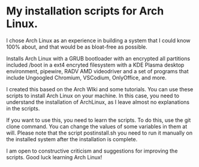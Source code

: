 # My installation scripts for Arch Linux.
I chose Arch Linux as an experience in building a system that I could know 100% about, and that would be as bloat-free as possible.

Installs Arch Linux with a GRUB bootloader with an encrypted all partitions included /boot in a ext4 encryted filesystem with a KDE Plasma desktop environment, pipewire, RADV AMD videodriver and a set of programs that include Ungoogled Chromium, VSCodium, OnlyOffice, and more.

I created this based on the Arch WIki and some tutorials. You can use these scripts to install Arch Linux on your machine. In this case, you need to understand the installation of ArchLinux, as I leave almost no explanations in the scripts.

If you want to use this, you need to learn the scripts. To do this, use the git clone command. You can change the values of some variables in them at will. Please note that the script postinstall.sh you need to run it manually on the installed system after the installation is complete.

I am open to constructive criticism and suggestions for improving the scripts. Good luck learning Arch Linux!